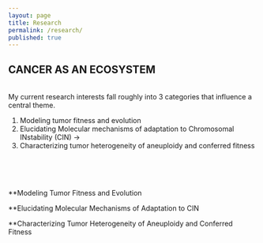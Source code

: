 ```yaml
---
layout: page
title: Research
permalink: /research/
published: true
---
```


## CANCER AS AN ECOSYSTEM ##
<BR>
My current research interests fall roughly into 3 categories that influence a central theme.
<br>
<ol>
  <li> Modeling tumor fitness and evolution
  <li> Elucidating Molecular mechanisms of adaptation to Chromosomal INstability (CIN) &rarr; 
  <li> Characterizing tumor heterogeneity of aneuploidy and conferred fitness
</ol>
<br><br><br>

**Modeling Tumor Fitness and Evolution
<br>

**Elucidating Molecular Mechanisms of Adaptation to CIN
<br>

**Characterizing Tumor Heterogeneity of Aneuploidy and Conferred Fitness
<br>